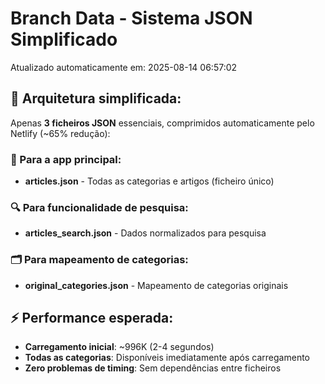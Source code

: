 # Branch Data - Sistema JSON Simplificado
Atualizado automaticamente em: 2025-08-14 06:57:02

## 🎯 Arquitetura simplificada:
Apenas **3 ficheiros JSON** essenciais, comprimidos automaticamente pelo Netlify (~65% redução):

### 📱 Para a app principal:
- **articles.json** - Todas as categorias e artigos (ficheiro único)

### 🔍 Para funcionalidade de pesquisa:
- **articles_search.json** - Dados normalizados para pesquisa

### 🗂️ Para mapeamento de categorias:
- **original_categories.json** - Mapeamento de categorias originais

## ⚡ Performance esperada:
- **Carregamento inicial**: ~996K (2-4 segundos)
- **Todas as categorias**: Disponíveis imediatamente após carregamento
- **Zero problemas de timing**: Sem dependências entre ficheiros
